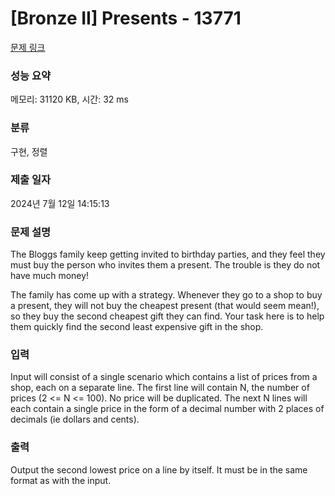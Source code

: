 # [Bronze II] Presents - 13771 

[문제 링크](https://www.acmicpc.net/problem/13771) 

### 성능 요약

메모리: 31120 KB, 시간: 32 ms

### 분류

구현, 정렬

### 제출 일자

2024년 7월 12일 14:15:13

### 문제 설명

<p>The Bloggs family keep getting invited to birthday parties, and they feel they must buy the person who invites them a present. The trouble is they do not have much money!</p>

<p>The family has come up with a strategy. Whenever they go to a shop to buy a present, they will not buy the cheapest present (that would seem mean!), so they buy the second cheapest gift they can find. Your task here is to help them quickly find the second least expensive gift in the shop.</p>

### 입력 

 <p>Input will consist of a single scenario which contains a list of prices from a shop, each on a separate line. The first line will contain N, the number of prices (2 <= N <= 100). No price will be duplicated. The next N lines will each contain a single price in the form of a decimal number with 2 places of decimals (ie dollars and cents).</p>

### 출력 

 <p>Output the second lowest price on a line by itself. It must be in the same format as with the input.</p>

